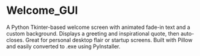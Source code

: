 # Welcome_GUI
A Python Tkinter-based welcome screen with animated fade-in text and a custom background. Displays a greeting and inspirational quote, then auto-closes. Great for personal desktop flair or startup screens. Built with Pillow and easily converted to .exe using PyInstaller.
